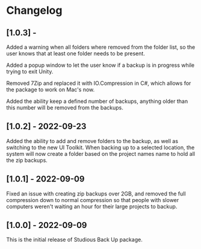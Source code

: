 # Changelog

## [1.0.3] -

Added a warning when all folders where removed from the folder list, so the user knows that at least one folder needs to be present. 

Added a popup window to let the user know if a backup is in progress while trying to exit Unity.

Removed 7Zip and replaced it with IO.Compression in C#, which allows for the package to work on Mac's now.

Added the ability keep a defined number of backups, anything older than this number will be removed from the backups.

## [1.0.2] - 2022-09-23

Added the ability to add and remove folders to the backup, as well as switching to the new UI Toolkit. When backing up to a selected location, the system will now create a folder based on the project names name to hold all the zip backups.


## [1.0.1] - 2022-09-09

Fixed an issue with creating zip backups over 2GB, and removed the full compression down to normal compression so that people with slower computers weren't waiting an hour for their large projects to backup.


## [1.0.0] - 2022-09-09

This is the initial release of Studious Back Up package.


